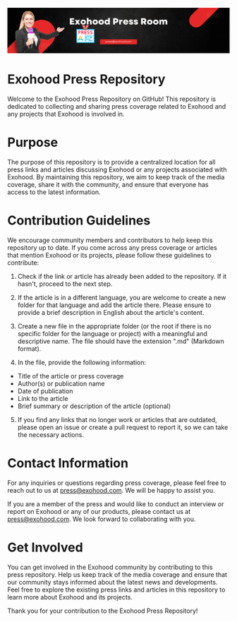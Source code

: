 ![Title](image.png)

# Exohood Press Repository

Welcome to the Exohood Press Repository on GitHub! This repository is dedicated to collecting and sharing press coverage related to Exohood and any projects that Exohood is involved in.

# Purpose
The purpose of this repository is to provide a centralized location for all press links and articles discussing Exohood or any projects associated with Exohood. By maintaining this repository, we aim to keep track of the media coverage, share it with the community, and ensure that everyone has access to the latest information.

# Contribution Guidelines
We encourage community members and contributors to help keep this repository up to date. If you come across any press coverage or articles that mention Exohood or its projects, please follow these guidelines to contribute:

1. Check if the link or article has already been added to the repository. If it hasn't, proceed to the next step.

2. If the article is in a different language, you are welcome to create a new folder for that language and add the article there. Please ensure to provide a brief description in English about the article's content.

3. Create a new file in the appropriate folder (or the root if there is no specific folder for the language or project) with a meaningful and descriptive name. The file should have the extension ".md" (Markdown format).

4. In the file, provide the following information:
* Title of the article or press coverage
* Author(s) or publication name
* Date of publication
* Link to the article
* Brief summary or description of the article (optional)

5. If you find any links that no longer work or articles that are outdated, please open an issue or create a pull request to report it, so we can take the necessary actions.

# Contact Information
For any inquiries or questions regarding press coverage, please feel free to reach out to us at press@exohood.com. We will be happy to assist you.

If you are a member of the press and would like to conduct an interview or report on Exohood or any of our products, please contact us at press@exohood.com. We look forward to collaborating with you.

# Get Involved
You can get involved in the Exohood community by contributing to this press repository. Help us keep track of the media coverage and ensure that our community stays informed about the latest news and developments. Feel free to explore the existing press links and articles in this repository to learn more about Exohood and its projects.

Thank you for your contribution to the Exohood Press Repository!
